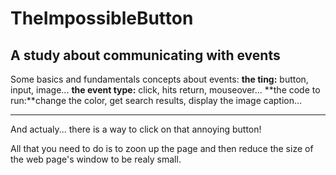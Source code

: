 # TheImpossibleButton
A study about communicating with events
-------------------------------------------------------------------

Some basics and fundamentals concepts about events:
**the ting:** button, input, image...    **the event type:** click, hits return, mouseover... **the code to run:**change the color, get search results, display the image caption...

-------------------------------------------------------------------

And actualy... there is a way to click on that annoying button!

All that you need to do is to zoon up the page and
then reduce the size of the web page's window to be realy small.


